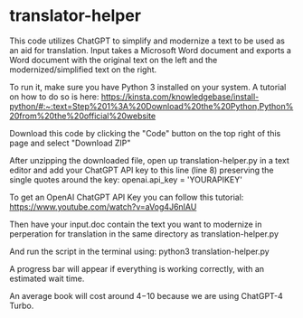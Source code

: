 # translator-helper
This code utilizes ChatGPT to simplify and modernize a text to be used as an aid for translation. Input takes a Microsoft Word document and exports a Word document with the original text on the left and the modernized/simplified text on the right.

To run it, make sure you have Python 3 installed on your system. A tutorial on how to do so is here: https://kinsta.com/knowledgebase/install-python/#:~:text=Step%201%3A%20Download%20the%20Python,Python%20from%20the%20official%20website

Download this code by clicking the "Code" button on the top right of this page and select "Download ZIP"

After unzipping the downloaded file, open up translation-helper.py in a text editor and add your ChatGPT API key to this line (line 8) preserving the single quotes around the key: openai.api_key = 'YOURAPIKEY'

To get an OpenAI ChatGPT API Key you can follow this tutorial: https://www.youtube.com/watch?v=aVog4J6nIAU

Then have your input.doc contain the text you want to modernize in perperation for translation in the same directory as translation-helper.py

And run the script in the terminal using: python3 translation-helper.py

A progress bar will appear if everything is working correctly, with an estimated wait time.

An average book will cost around $4-$10 because we are using ChatGPT-4 Turbo.
